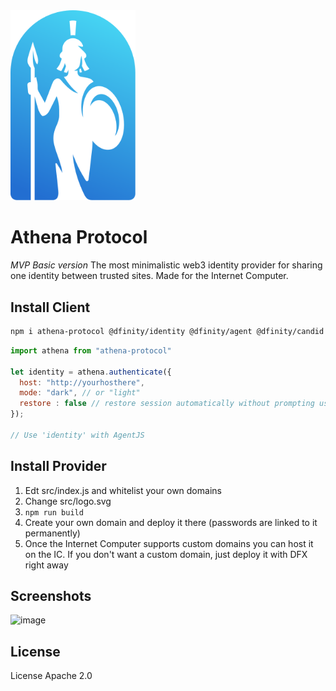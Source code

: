 <img src="./src/athene.svg" width="200">

# Athena Protocol
*MVP Basic version*
The most minimalistic web3 identity provider for sharing one identity between trusted sites.
Made for the Internet Computer.




## Install Client

```bash
npm i athena-protocol @dfinity/identity @dfinity/agent @dfinity/candid @dfinity/principal
```

```js
import athena from "athena-protocol"

let identity = athena.authenticate({
  host: "http://yourhosthere",
  mode: "dark", // or "light"
  restore : false // restore session automatically without prompting user (if user is already logged)
});

// Use 'identity' with AgentJS
```


## Install Provider

1) Edt src/index.js and whitelist your own domains
2) Change src/logo.svg
3) ```npm run build```
4) Create your own domain and deploy it there (passwords are linked to it permanently) 
5) Once the Internet Computer supports custom domains you can host it on the IC. If you don't want a custom domain, just deploy it with DFX right away


## Screenshots
<img width="485" alt="image" src="https://user-images.githubusercontent.com/24810/197362924-4e6b25fd-c459-4511-ae70-77074780a6cb.png">

## License
License Apache 2.0
